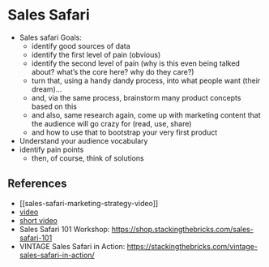 # Sales Safari

- Sales safari Goals:
  - identify good sources of data
  - identify the first level of pain (obvious)
  - identify the second level of pain (why is this even being talked about? what’s the core here? why do they care?)
  - turn that, using a handy dandy process, into what people want (their dream)…
  - and, via the same process, brainstorm many product concepts based on this
  - and also, same research again, come up with marketing content that the audience will go crazy for (read, use, share)
  - and how to use that to bootstrap your very first product
- Understand your audience vocabulary
- identify pain points
  - then, of course, think of solutions

## References

- [[sales-safari-marketing-strategy-video]]
- [video](https://www.youtube.com/watch?v=-Vxpbds6k_c)
- [short video](https://stackingthebricks.com/video-sales-safari-in-action/)
- Sales Safari 101 Workshop: https://shop.stackingthebricks.com/sales-safari-101
- VINTAGE Sales Safari in Action: https://stackingthebricks.com/vintage-sales-safari-in-action/


